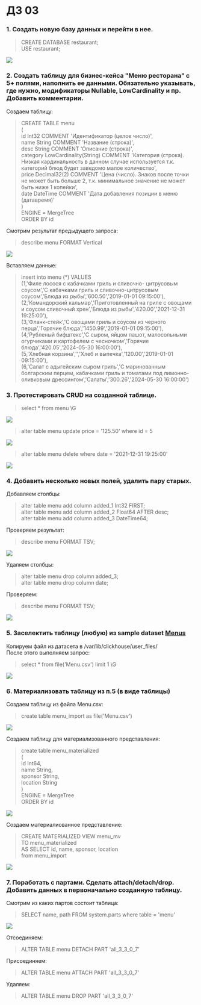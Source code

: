 # ДЗ 03

### 1. Создать новую базу данных и перейти в нее.

> CREATE DATABASE restaurant;  
USE restaurant;  

![](https://github.com/oslavgorod/Clickhouse-2024/blob/main/DZ03/001.png)

### 2. Создать таблицу для бизнес-кейса "Меню ресторана" с 5+ полями, наполнить ее данными. Обязательно указывать, где нужно, модификаторы Nullable, LowCardinality и пр. Добавить комментарии.  

Создаем таблицу:  

> CREATE TABLE menu  
(  
    id Int32 COMMENT 'Идентификатор (целое число)',  
    name String COMMENT 'Название (строка)',  
    desc String COMMENT 'Описание (строка)',  
    category LowCardinality(String) COMMENT 'Категория (строка). Низкая кардинальность в данном случае используется т.к. категорий блюд будет заведомо малое количество',  
    price Decimal32(2) COMMENT 'Цена (число). Знаков после точки не может быть больше 2, т.к. минимальное значение не может быть ниже 1 копейки',  
    date DateTime COMMENT 'Дата добавления позиции в меню (датавремя)'  
)  
ENGINE = MergeTree  
ORDER BY id

Смотрим результат предыдущего запроса:  

> describe menu FORMAT Vertical  

![](https://github.com/oslavgorod/Clickhouse-2024/blob/main/DZ03/002.png)  

Вставляем данные:  

> insert into menu (*) VALUES  
  (1,'Филе лосося с кабачками гриль и сливочно- цитрусовым соусом','С кабачками гриль и сливочно-цитрусовым соусом','Блюда из рыбы','600.50','2019-01-01 09:15:00'),  
  (2,'Командорский кальмар','Приготовленный на гриле с овощами и соусом сливочный хрен','Блюда из рыбы','420.00','2021-12-31 19:25:00'),  
  (3,'Фланк-стейк','С овощами гриль и соусом из черного перца','Горячие блюда','1450.99','2019-01-01 09:15:00'),  
  (4,'Рубленый бифштекс','С сыром, яйцом пашот, малосольными огурчиками и картофелем с чесночком','Горячие блюда','420.05','2024-05-30 16:00:00'),  
  (5,'Хлебная корзина','','Хлеб и выпечка','120.00','2019-01-01 09:15:00'),  
  (6,'Салат с адыгейским сыром гриль','С маринованным болгарским перцем, кабачками гриль и томатами под лимонно-оливковым дрессингом','Салаты','300.26','2024-05-30 16:00:00')  

### 3. Протестировать CRUD на созданной таблице.  

> select * from menu \G  

![](https://github.com/oslavgorod/Clickhouse-2024/blob/main/DZ03/003.png)  

> alter table menu update price = '125.50' where id = 5

![](https://github.com/oslavgorod/Clickhouse-2024/blob/main/DZ03/004.png)  

> alter table menu delete where date = '2021-12-31 19:25:00'  

![](https://github.com/oslavgorod/Clickhouse-2024/blob/main/DZ03/005.png)  

### 4. Добавить несколько новых полей, удалить пару старых.  
Добавляем столбцы:  

> alter table menu add column added_1 Int32 FIRST;  
  alter table menu add column added_2 Float64 AFTER desc;  
  alter table menu add column added_3 DateTime64;

Проверяем результат:  
> describe menu FORMAT TSV;

![](https://github.com/oslavgorod/Clickhouse-2024/blob/main/DZ03/006.png)  

Удаляем столбцы:  

> alter table menu drop column added_3;  
  alter table menu drop column date;

Проверяем:  
> describe menu FORMAT TSV;

![](https://github.com/oslavgorod/Clickhouse-2024/blob/main/DZ03/007.png)  

### 5. Заселектить таблицу (любую) из sample dataset [Menus](https://clickhouse.com/docs/en/getting-started/example-datasets/menus)  
Копируем файл из датасета в /var/lib/clickhouse/user_files/  
После этого выполняем запрос:  
> select * from file('Menu.csv') limit 1 \G

![](https://github.com/oslavgorod/Clickhouse-2024/blob/main/DZ03/008.png)  

### 6. Материализовать таблицу из п.5 (в виде таблицы)  

Создаем таблицу из файла Menu.csv:  
> create table menu_import as file('Menu.csv')  

![](https://github.com/oslavgorod/Clickhouse-2024/blob/main/DZ03/009.png)  

Создаем таблицу для материализованного представления:  
> create table menu_materialized  
(  
  id Int64,  
  name String,  
  sponsor String,  
  location String  
)  
ENGINE = MergeTree  
ORDER BY id

![](https://github.com/oslavgorod/Clickhouse-2024/blob/main/DZ03/010.png)  

Создаем материалиованное представление:  
> CREATE MATERIALIZED VIEW menu_mv  
TO menu_materialized  
AS SELECT id, name, sponsor, location  
from menu_import  

![](https://github.com/oslavgorod/Clickhouse-2024/blob/main/DZ03/011.png)  

### 7. Поработать с партами. Сделать attach/detach/drop. Добавить данных в первоначально созданную таблицу.  
Смотрим из каких партов состоит таблица:  
> SELECT name, path FROM system.parts where table = 'menu'

![](https://github.com/oslavgorod/Clickhouse-2024/blob/main/DZ03/013.png)  

Отсоединяем:  
> ALTER TABLE menu DETACH PART 'all_3_3_0_7'  

Присоединяем:  
> ALTER TABLE menu ATTACH PART 'all_3_3_0_7'  

Удаляем:  
> ALTER TABLE menu DROP PART 'all_3_3_0_7'
